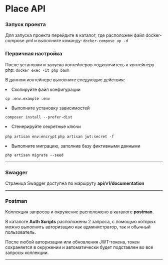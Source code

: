 # Place API

### Запуск проекта
Для запуска проекта перейдите в каталог, где расположен файл docker-compose.yml и выполните команду:
`docker-compose up -d`

### Первичная настройка
После установки и запуска контейнеров подключитесь к контейнеру php:
`docker exec -it php bash`

В данном контейнере выполните следующие действия:
<li>Скопируйте файл конфигурации

`cp .env.example .env`
<li>Выполните установку зависимостей

`composer install --prefer-dist` 

<li>Сгенерируйте секретные ключи

`php artisan env:encrypt` 
`php artisan jwt:secret -f` 
<li>Выполните миграцию, заполнив базу фиктивными данными

`php artisan migrate --seed`

---
### Swagger
Страница Swagger доступна по маршруту **api/v1/documentation**

---
### Postman
Коллекция запросов и окружение расположено в каталоге **postman**.

В каталоге **Auth Scripts** расположены 2 запроса, с помощью которых можно выполнить авторизацию как администратор, так и обычный пользователь.

После любой авторизации или обновления JWT-токена, токен сохраняется в окружении и автоматически будет подставлен во все запросы коллекции.

---